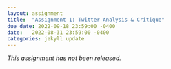 ```yaml
---
layout: assignment
title:  "Assignment 1: Twitter Analysis & Critique"
due_date: 2022-09-18 23:59:00 -0400
date:   2022-08-31 23:59:00 -0400
categories: jekyll update
---
```


*This assignment has not been released.*

<!--
Twitter, the social networking platform, has fallen on hard times. It has [missed expectations](https://www.cnbc.com/2022/02/10/twitter-twtr-q4-2021-earnings.html) for user growth and revenue, has [struggled to ship](https://www.theverge.com/2022/3/10/22970043/twitter-product-leadership-interview) compelling new features for several years, and has a [problematic track record](https://wapo.st/3KhcFdP) of protecting user security and privacy. 

As an intrepid new designer, you sense an opportunity for a new app that you call _Fritter_ — a web service for frittering your time away, that clones the best parts of Twitter and extends it in exciting new ways. But before you get deep into designing and coding Fritter, you want to make sure that your hunch is well-grounded in user needs, and that it won't suffer from the same social and ethical problems.

**Purpose:** This assignment will give you experience with (a) conducting needfinding interviews, and (b) thinking through ethical design considerations following the [Value Sensitive Design (VSD) framework](http://www.envisioningcards.com).

**Reminders**. Make sure you have read and understood the rules for collaboration, submission and slack days.

## Your Tasks

1. VSD provides [4 dimensions (or criteria)](http://www.envisioningcards.com/?page_id=2#1) for analyzing designs: **stakeholders**, or the direct and indirect people who may be impacted by the technological design you're envisioning; **time**, or thinking through the short, medium, and long term implications of your design; **values**, or how your design affects what people consider to be important with respect to autonomy, a sense of community, democratic expression, inclusion, fairness, etc.; and, **pervasiveness**, or what the systemtic interactions may occur if your design is broadly adopted. For each of these criteria, VSD offers a [series of prompts](http://www.envisioningcards.com/?page_id=7) to spur your analysis.  

    **For each of the 4 dimensions, pick 2 prompts and apply them to analyze the strengths and weaknesses of Twitter as it exists today, and opportunities they suggest for your app, Fritter.** For instance, what challenges might someone experience when a Twitter account needs to change hands? Or, how might Twitter grapple with crossing national boundaries (e.g., [complying with takedown notices](https://techcrunch.com/2022/07/05/twitter-sues-india-government/) issued by governments)? **Document your analysis** in a manner that fits the prompt. This may include a richly annotated screenshot of relevant user interface elements, narrating over a short screen recording, and/or a brief (~150 word) written paragraph. 
    
2. Augment your VSD analysis by conducting **two interviews** with people who use Twitter or other social networking platforms (e.g., Twitch, Snapchat, TikTok, etc.). Each interview should last 30 to 45 minutes, and should explore topics such as: how people use these platforms in their daily life; what benefits they get from them; what they enjoy about their interactions with the platforms;  where these platforms fall short. 

    **Before conducting the interviews**, brainstorm a set of questions you are interested in covering, and develop a strategy for taking notes (we offer some advice on both of these aspects in the section below). Include your interview script and notes as part of your final deliverable on your Jekyll site.

    For each interview, write a **two paragraph report** that summarizes the highlights of the interview (anecdotes your subject related, unusual observations, etc.). Follow this summary up with a **one to two paragraph reflection** that synthesizes what you learned from the interview (for example, what was surprising or unexpected, how the interview informed your future design).
    

## Rubric

The teaching staff will grade your assignment using the following rubric. This assignment is worth 10 points, and submissions that squarely meet the expectations (i.e., the _Satisfactory_ column) will be awarded 7.5 points, which roughly maps to a B letter grade. Note: individual rubric cells may not may to specific point values.

| Component | Excellent | Satisfactory | Poor
| ----- | ----- |----- |----- |
| **VSD: Stakeholders**|||
| **VSD: Time**|||
| **VSD: Values**|||
| **VSD: Pervasiveness**|||
| **Interviews: Script**|Breadth + depth. Anticipates some follow-ups.|Explores a nice diversity of questions, but misses some opportunities for follow-ups or to explore new topic areas. Occasionally expects participants to be a designer.|Frequently expects participants to be a designer.
| **Interviews: Notes**|Rich detailed notes.||
| **Interviews: Report**|||
| **Interviews: Synthesis**|||Rambling.

[Something about consistent grading to allay student concerns about grading being qualitative ("subjective").]

## Advice

(Rough draft, needs to be polished)
1. Don't underestimate how long it takes to do the VSD analysis. In subsequent assignments, you will begin to design and implement Fritter. So, investing time now will yield dividends later. At minimum, we anticipate that you will need to spend 30–45 minutes with each prompt to be able to conduct a sufficiently compelling design analysis.
2. Doing a good VSD analysis will require more than just thinking really hard about the criteria and prompt. Make sure you spend time really using Twitter to deeply understand how it works. Augment your thinking by doing some research around the prompt. For instance, are there news articles (e.g., on [The Verge](https://www.theverge.com), [TechCrunch](https://techcrunch.com), or the tech columns of the [New York Times](https://www.nytimes.com/section/technology) or [The Wall Street Journal](https://www.wsj.com/news/technology)) that are relevant to one of the prompts? 
3. During your interviews, remember that your participants are not designers themselves. So directed questions like _"Why do you use Twitter?"_ or _"What feature would keep you more engaged on Twitter?"_ are unlikely to yield very interesting answers. Instead, keep your participants focused on describing their experiences using Twitter or other social networking platforms (e.g., have them recount stories about how and when they use them). 
4. Semi-structured: before conducting an interview, brainstorm a set of questions you're interested in hearing more about. Use these questions to spark a conversation, and guide the interview. But also follow your own instincts during the conversation — for example, if the participant is recounting something interesting, feel free to ask follow-up questions rather than rigidly following your list of questions. The goal of the interviews is to discover interesting, unexpected insights that you may not have thought of by yourself.
5. Take detailed notes. It can be tricky to do this in the moment while still being engaged in the conversation. So, one option you might consider is recording the audio of your conversation. If you choose to do this, **you must solicit written consent from participants**. After the interview, you can then listen to the recording and take notes about things that stick out.
-->

